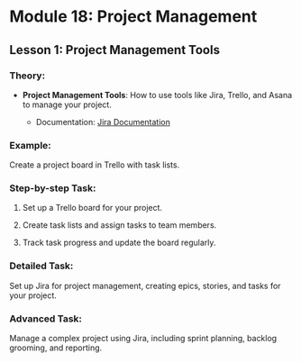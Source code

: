 # Module 18: Project Management

## Lesson 1: Project Management Tools

### Theory:

- **Project Management Tools**: How to use tools like Jira, Trello, and Asana to manage your project.

  - Documentation: [Jira Documentation](https://www.atlassian.com/software/jira/guides)

### Example:

Create a project board in Trello with task lists.

### Step-by-step Task:

1. Set up a Trello board for your project.

2. Create task lists and assign tasks to team members.

3. Track task progress and update the board regularly.

### Detailed Task:

Set up Jira for project management, creating epics, stories, and tasks for your project.

### Advanced Task:

Manage a complex project using Jira, including sprint planning, backlog grooming, and reporting.

